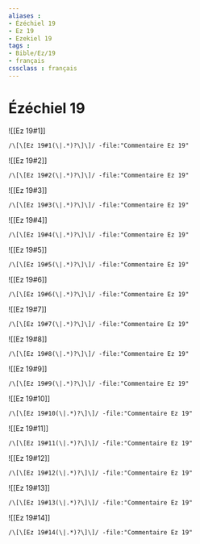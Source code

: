 ```yaml
---
aliases : 
- Ézéchiel 19
- Ez 19
- Ezekiel 19
tags : 
- Bible/Ez/19
- français
cssclass : français
---
```


# Ézéchiel 19

![[Ez 19#1]]

```query
/\[\[Ez 19#1(\|.*)?\]\]/ -file:"Commentaire Ez 19"
```

![[Ez 19#2]]

```query
/\[\[Ez 19#2(\|.*)?\]\]/ -file:"Commentaire Ez 19"
```

![[Ez 19#3]]

```query
/\[\[Ez 19#3(\|.*)?\]\]/ -file:"Commentaire Ez 19"
```

![[Ez 19#4]]

```query
/\[\[Ez 19#4(\|.*)?\]\]/ -file:"Commentaire Ez 19"
```

![[Ez 19#5]]

```query
/\[\[Ez 19#5(\|.*)?\]\]/ -file:"Commentaire Ez 19"
```

![[Ez 19#6]]

```query
/\[\[Ez 19#6(\|.*)?\]\]/ -file:"Commentaire Ez 19"
```

![[Ez 19#7]]

```query
/\[\[Ez 19#7(\|.*)?\]\]/ -file:"Commentaire Ez 19"
```

![[Ez 19#8]]

```query
/\[\[Ez 19#8(\|.*)?\]\]/ -file:"Commentaire Ez 19"
```

![[Ez 19#9]]

```query
/\[\[Ez 19#9(\|.*)?\]\]/ -file:"Commentaire Ez 19"
```

![[Ez 19#10]]

```query
/\[\[Ez 19#10(\|.*)?\]\]/ -file:"Commentaire Ez 19"
```

![[Ez 19#11]]

```query
/\[\[Ez 19#11(\|.*)?\]\]/ -file:"Commentaire Ez 19"
```

![[Ez 19#12]]

```query
/\[\[Ez 19#12(\|.*)?\]\]/ -file:"Commentaire Ez 19"
```

![[Ez 19#13]]

```query
/\[\[Ez 19#13(\|.*)?\]\]/ -file:"Commentaire Ez 19"
```

![[Ez 19#14]]

```query
/\[\[Ez 19#14(\|.*)?\]\]/ -file:"Commentaire Ez 19"
```

